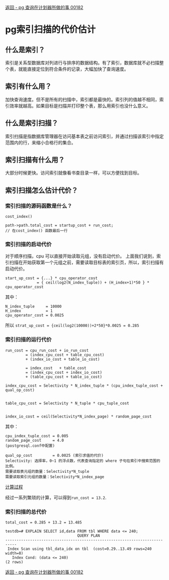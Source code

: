 
[返回 - pg 查询在计划器所做的事 00182](./pg查询流程在计划器所做的事.md) 

# pg索引扫描的代价估计



## 什么是索引？

索引是关系型数据库对列进行与排序的数据结构。有了索引，数据库就不必扫描整个表，就能直接定位到符合条件的记录，大幅加快了查询速度。

## 索引有什么用？

加快查询速度。但不是所有的扫描中，索引都是最快的。索引列的值越不相同，索引效率就越高。如果目标是扫描并打印整个表，那么用索引也没什么意义。

## 什么是索引扫描？

索引扫描是指数据库管理器在访问基本表之前访问索引，并通过扫描该索引中指定范围内的行，来缩小合格行的集合。

## 索引扫描有什么用？

大部分时候更快。访问索引就像看书查目录一样，可以方便找到目标。

## 索引扫描怎么估计代价？

### 索引扫描的源码函数是什么？

`cost_index()`
```
path->path.total_cost = startup_cost + run_cost;
// 在cost_index() 函数最后一行
```

### 索引扫描的启动代价

对于顺序扫描，cpu 可以直接开始读取元组，没有启动代价。
上面我们说到，索引扫描在开始获取第一个元组之前，需要读取目标表的索引页，所以，索引扫描有启动代价。

```
start_up_cost = {...} * cpu_operator_cost
              = { ceil(log2(N_index_tuple)) + (H_index+1)*50 } * cpu_operator_cost
```

其中：

```
N_index_tuple     = 10000
H_index           = 1
cpu_operator_cost = 0.0025
```

所以 `strat_up_cost = {ceil(log2(10000))+2*50}*0.0025 = 0.285`

### 索引扫描的运行代价

```
run_cost = cpu_run_cost + io_run_cost
         = (index_cpu_cost + table_cpu_cost)
         + (index_io_cost + table_io_cost)

         = index_cost   + table_cost
         = (index_cpu_cost + index_io_cost)
         + (table_cpu_cost + table_io_cost)

index_cpu_cost = Selectivity * N_index_tuple * (cpu_index_tuple_cost + qual_op_cost)


table_cpu_cost = Selectivity * N_tuple * cpu_tuple_cost


index_io_cost = ceil(Selectivity*N_index_page) * random_page_cost
```
其中：
```
cpu_index_tuple_cost = 0.005
random_page_cost     = 4.0
(postgresql.conf中配置)
```
```
qual_op_cost         = 0.0025 (索引求值的代价)
Selectivity: 选择率，0~1 的浮点数，代表查询指定的 where 子句在索引中搜索范围的比例。
需要读取表元组的数量：Selectivity*N_tuple 
需要读取索引元组的数量：Selectivity*N_index_page 

```

[计算过程](./选择率.md)

经过一系列繁琐的计算，可以得到`run_cost = 13.2`.


### 索引扫描的总代价

`total_cost = 0.285 + 13.2 = 13.485`

```
testdb=# EXPLAIN SELECT id,data FROM tbl WHERE data <= 240;
                                QUERY PLAN                                 
---------------------------------------------------------------------------
 Index Scan using tbl_data_idx on tbl  (cost=0.29..13.49 rows=240 width=8)
   Index Cond: (data <= 240)
(2 rows)

```

[返回 - pg 查询在计划器所做的事 00182](./pg查询流程在计划器所做的事.md) 


